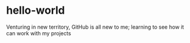 # hello-world
Venturing in new territory, GitHub is all new to me; learning to see how it can work with my projects
